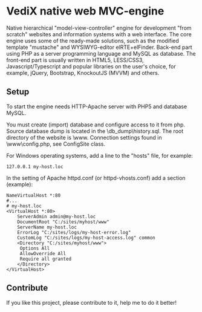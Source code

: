 # VediX native web MVC-engine

Native hierarchical "model-view-controller" engine for development "from scratch" websites and information systems with a web interface. The core engine uses some of the ready-made solutions, such as the modified template "mustache" and WYSIWYG-editor elRTE+elFinder. Back-end part using PHP as a server programming language and MySQL as database. The front-end part is usually written in HTML5, LESS/CSS3, Javascript/Typescript and popular libraries on the user's choice, for example, jQuery, Bootstrap, KnockoutJS (MVVM) and others.

## Setup
To start the engine needs HTTP-Apache server with PHP5 and database MySQL.

You must create (import) database and configure access to it from php. Source database dump is located in the \db_dump\history.sql. The root directory of the website is \www. Connection settings found in \www\config.php, see ConfigSite class.

For Windows operating systems, add a line to the "hosts" file, for example:
```
127.0.0.1 my-host.loc
```

In the setting of Apache httpd.conf (or httpd-vhosts.conf) add a section (example):

```
NameVirtualHost *:80
#...
# my-host.loc
<VirtualHost *:80>
    ServerAdmin admin@my-host.loc
    DocumentRoot "C:/sites/myhost/www"
    ServerName my-host.loc
    ErrorLog "C:/sites/logs/my-host-error.log"
    CustomLog "C:/sites/logs/my-host-access.log" common
    <Directory "C:/sites/myhost/www">
	 Options All
	 AllowOverride All
	 Require all granted
    </Directory>
</VirtualHost>
```

## Contribute
If you like this project, please contribute to it, help me to do it better!

